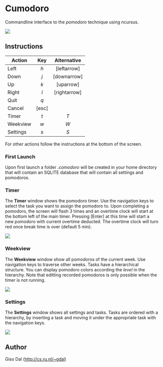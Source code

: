 # Cumodoro
Commandline interface to the *pomodoro* technique using ncursus.

![](/../screenshots/main.png?raw=true)



## Instructions

| Action        | Key | Alternative |
| ------------- |:-------------:|:----------:|
| Left | *h* | [leftarrow]|
| Down | *j* | [downarrow] | 
| Up | *k* | [uparrow] |
| Right | *l* | [rightarrow] |
| Quit | *q*| |
| Cancel | [esc] |
|Timer | *t* | *T* |
|Weekview | *w* | *W* |
|Settings | *s* | *S* |

For other actions follow the instructions at the bottom of the screen.

### First Launch
Upon first launch a folder *.comodoro* will be created in your home directory that will contain an SQLITE database that will contain all settings and pomodoros.


### Timer
The **Timer** window shows the pomodoro timer. Use the navigation keys to select the task you want to assign the pomodoro to. Upon completing a pomodoro, the screen will flash 3 times and an overtime clock will start at the bottom left of the main timer. Pressing [Enter] at this time will start a new pomodoro with current overtime deducted. The overtime clock will turn red once break time is over (default 5 min).

![](/../screenshots/timer2.png?raw=true)

### Weekview
The **Weekview** window show all pomodoros of the current week. Use navigation keys to traverse other weeks. Tasks have a hierarchical structure. You can display pomodoro colors according the *level* in the hierarchy. Note that editting recorded pomodoros is only possible when the timer is not running.

![](/../screenshots/weekview2.png?raw)
### Settings
The **Settings** window shows all settings and tasks. Tasks are ordered with a hierarchy, by inserting a task and moving it under the appropriate task with the navigation keys.

![](/../screenshots/settings2.png?raw=true)

## Author

Giso Dal (http://cs.ru.nl/~gdal)
